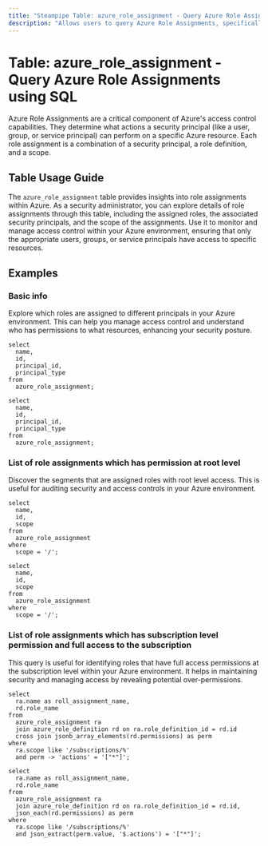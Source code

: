 ```yaml
---
title: "Steampipe Table: azure_role_assignment - Query Azure Role Assignments using SQL"
description: "Allows users to query Azure Role Assignments, specifically the details of role assignments for users, groups, and service principals in Azure Active Directory."
---
```


# Table: azure_role_assignment - Query Azure Role Assignments using SQL

Azure Role Assignments are a critical component of Azure's access control capabilities. They determine what actions a security principal (like a user, group, or service principal) can perform on a specific Azure resource. Each role assignment is a combination of a security principal, a role definition, and a scope.

## Table Usage Guide

The `azure_role_assignment` table provides insights into role assignments within Azure. As a security administrator, you can explore details of role assignments through this table, including the assigned roles, the associated security principals, and the scope of the assignments. Use it to monitor and manage access control within your Azure environment, ensuring that only the appropriate users, groups, or service principals have access to specific resources.

## Examples

### Basic info
Explore which roles are assigned to different principals in your Azure environment. This can help you manage access control and understand who has permissions to what resources, enhancing your security posture.

```sql+postgres
select
  name,
  id,
  principal_id,
  principal_type
from
  azure_role_assignment;
```

```sql+sqlite
select
  name,
  id,
  principal_id,
  principal_type
from
  azure_role_assignment;
```

### List of role assignments which has permission at root level
Discover the segments that are assigned roles with root level access. This is useful for auditing security and access controls in your Azure environment.

```sql+postgres
select
  name,
  id,
  scope
from
  azure_role_assignment
where
  scope = '/';
```

```sql+sqlite
select
  name,
  id,
  scope
from
  azure_role_assignment
where
  scope = '/';
```

### List of role assignments which has subscription level permission and full access to the subscription
This query is useful for identifying roles that have full access permissions at the subscription level within your Azure environment. It helps in maintaining security and managing access by revealing potential over-permissions.

```sql+postgres
select
  ra.name as roll_assignment_name,
  rd.role_name
from
  azure_role_assignment ra
  join azure_role_definition rd on ra.role_definition_id = rd.id
  cross join jsonb_array_elements(rd.permissions) as perm
where
  ra.scope like '/subscriptions/%'
  and perm -> 'actions' = '["*"]';
```

```sql+sqlite
select
  ra.name as roll_assignment_name,
  rd.role_name
from
  azure_role_assignment ra
  join azure_role_definition rd on ra.role_definition_id = rd.id,
  json_each(rd.permissions) as perm
where
  ra.scope like '/subscriptions/%'
  and json_extract(perm.value, '$.actions') = '["*"]';
```
